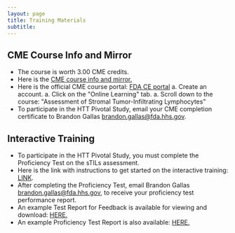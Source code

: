 ```yaml
---
layout: page
title: Training Materials 
subtitle: 
---
```


## CME Course Info and Mirror

* The course is worth 3.00 CME credits.
* Here is the [CME course info and mirror.](/training-2023/cmeCourse.md)
* Here is the official CME course portal: [FDA CE portal](https://ceportal.fda.gov/)
  a. Create an account.
  a. Click on the "Online Learning" tab.
  a. Scroll down to the course: "Assessment of Stromal Tumor-Infiltrating Lymphocytes"
* To participate in the HTT Pivotal Study, email your CME completion certificate to Brandon Gallas [brandon.gallas@fda.hhs.gov](mailto:brandon.gallas@fda.hhs.gov).

## Interactive Training

* To participate in the HTT Pivotal Study, you must complete the Proficiency Test on the sTILs assessment.
* Here is the link with instructions to get started on the interactive training: [LINK](/training-2023/interactiveTraining-gettingStarted.md).
* After completing the Proficiency Test, email Brandon Gallas [brandon.gallas@fda.hhs.gov](mailto:brandon.gallas@fda.hhs.gov), to receive your proficiency test performance report.
* An example Test Report for Feedback is available for viewing and download: [HERE.](./training-2023/pdfs/testReport-example-feedback1.pdf)  
* An example Proficiency Test Report is also available: [HERE.](./training-2023/pdfs/testReport-example-proficiency1.pdf)  


 

